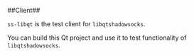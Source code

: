 ##Client##

`ss-libqt` is the test client for `libqtshadowsocks`.

You can build this Qt project and use it to test functionality of `libqtshadowsocks`.
